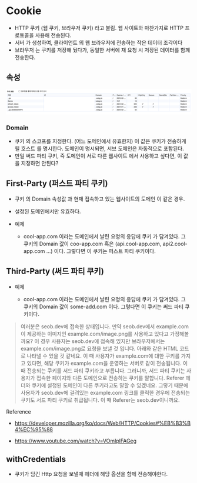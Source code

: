 # Cookie

- HTTP 쿠키 (웹 쿠키, 브라우저 쿠키) 라고 불림. 웹 사이트와 마찬가지로 HTTP 프로토콜을 사용해 전송된다.
- 서버 가 생성하여, 클라이언트 의 웹 브라우저에 전송하는 작은 데이터 조각이다
- 브라우저 는 쿠키를 저장해 뒀다가, 동일한 서버에 재 요청 시 저장된 데이터를 함께 전송한다.

## 속성

![](../assets/images/cookie-properties.png)

### Domain

- 쿠키 의 스코프를 지정한다. (어느 도메인에서 유효한지) 이 값은 쿠키가 전송하게 될 호스트 를 명시한다. 도메인이 명시되면, 서브 도메인은 자동적으로 포함된다.
- 만일 써드 파티 쿠키, 즉 도메인이 서로 다른 웹사이트 에서 사용하고 싶다면, 이 값을 지정하면 안된다?

## First-Party (퍼스트 파티 쿠키)

- 쿠키 의 Domain 속성값 과 현재 접속하고 있는 웹사이트의 도메인 이 같은 경우.
- 설정된 도메인에서만 유효하다.
- 예제

  - cool-app.com 이라는 도메인에서 날린 요청의 응답에 쿠키 가 담겨있다. 그 쿠키의 Domain 값이 coo-app.com 혹은 (api.cool-app.com, api2.cool-app.com ...) 이다. 그렇다면 이 쿠키는 퍼스트 파티 쿠키이다.

## Third-Party (써드 파티 쿠키)

- 예제

  - cool-app.com 이라는 도메인에서 날린 요청의 응답에 쿠키 가 담겨있다. 그 쿠키의 Domain 값이 some-add.com 이다. 그렇다면 이 쿠키는 써드 파티 쿠키이다.

> 여러분은 seob.dev에 접속한 상태입니다. 만약 seob.dev에서 example.com이 제공하는 이미지인 example.com/image.png를 사용하고 있다고 가정해볼까요? 이 경우 사용자는 seob.dev에 접속해 있지만 브라우저에서는 example.com/image.png로 요청을 보낼 것 입니다. 아래와 같은 HTML 코드로 나타낼 수 있을 것 같네요. 이 때 사용자가 example.com에 대한 쿠키를 가지고 있다면, 해당 쿠키가 example.com을 운영하는 서버로 같이 전송됩니다. 이 때 전송되는 쿠키를 서드 파티 쿠키라고 부릅니다. 그러니까, 서드 파티 쿠키는 사용자가 접속한 페이지와 다른 도메인으로 전송하는 쿠키를 말합니다. Referer 헤더와 쿠키에 설정된 도메인이 다른 쿠키라고도 말할 수 있겠네요. 그렇기 때문에 사용자가 seob.dev에 걸려있는 example.com 링크를 클릭한 경우에 전송되는 쿠키도 서드 파티 쿠키로 취급됩니다. 이 때 Referer는 seob.dev이니까요.

Reference

- https://developer.mozilla.org/ko/docs/Web/HTTP/Cookies#%EB%B3%B4%EC%95%88

- https://www.youtube.com/watch?v=VOmIplFAGeg

## withCredentials

- 쿠키가 담긴 Http 요청을 보낼때 헤더에 해당 옵션을 함께 전송해야한다.
